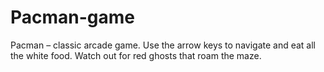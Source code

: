 # Pacman-game
Pacman – classic arcade game. Use the arrow keys to navigate and eat all the white food. Watch out for red ghosts that roam the maze.
